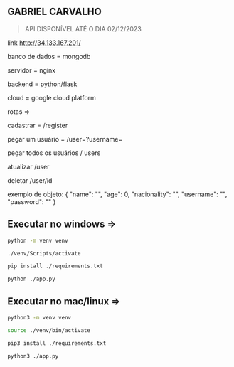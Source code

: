 ## GABRIEL CARVALHO

> API DISPONÍVEL ATÉ O DIA 02/12/2023

link http://34.133.167.201/

banco de dados = mongodb

servidor = nginx

backend = python/flask

cloud = google cloud platform


rotas => 

cadastrar = /register

pegar um usuário = /user=?username=

pegar todos os usuários / users

atualizar /user

deletar /user/id

exemplo de objeto:
{
    "name": "",
    "age": 0,
    "nacionality": "",
    "username": "",
    "password": ""
}

## Executar no windows => 
~~~bash
python -m venv venv

./venv/Scripts/activate

pip install ./requirements.txt

python ./app.py
~~~


## Executar no mac/linux => 
~~~bash
python3 -m venv venv

source ./venv/bin/activate

pip3 install ./requirements.txt

python3 ./app.py
~~~
